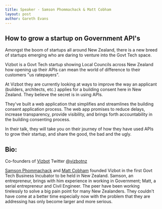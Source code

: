 ```yaml
---
title: Speaker - Samson Phommachack & Matt Cobham
layout: post
author: Gareth Evans
---
```


## How to grow a startup on Government API's
  
Amongst the boom of startups all around New Zealand, there is a new breed of startups emerging who are daring to venture into the Govt Tech space. 

Vizbot is a Govt Tech startup showing Local Councils across New Zealand how opening up their APIs can mean the world of difference to their customers "us ratepayers".

At Vizbot they are currently looking at ways to improve the way an applicant (builders, architects, etc.) applies for a building consent here in New Zealand.  They believe the secret is in using APIs. 

They've built a web application that simplifies and streamlines the building consent application process. The web app promises to reduce delays, increase transparency, provide visibility, and brings forth accountability in the building consenting process. 

In their talk, they will take you on their journey of how they have used APIs to grow their startup, and share the good, the bad and the ugly. 

## Bio:
 
Co-founders of [Vizbot](http://t.sidekickopen65.com/e1t/c/5/f18dQhb0S7lC8dDMPbW2n0x6l2B9nMJW7t5XX48rBFbPW643TNC3Mq954W4WJ4Ss56dRhpf5ZwJVb02?t=http%3A%2F%2Fwww.vizbot.co.nz%2F&si=4779752816902144&pi=827e77e5-8fb0-4e3c-8f85-308fdf076b49)
Twitter [@vizbotnz](http://t.sidekickopen65.com/e1t/c/5/f18dQhb0S7lC8dDMPbW2n0x6l2B9nMJW7t5XX48rBFbPW643TNC3Mq954W4WJ4Ss56dRhpf5ZwJVb02?t=https%3A%2F%2Ftwitter.com%2Fvizbotnz&si=4779752816902144&pi=827e77e5-8fb0-4e3c-8f85-308fdf076b49)

[Samson Phommachack](http://t.sidekickopen65.com/e1t/c/5/f18dQhb0S7lC8dDMPbW2n0x6l2B9nMJW7t5XX48rBFbPW643TNC3Mq954W4WJ4Ss56dRhpf5ZwJVb02?t=https%3A%2F%2Fnz.linkedin.com%2Fin%2Fsamsonphommachack&si=4779752816902144&pi=827e77e5-8fb0-4e3c-8f85-308fdf076b49) and [Matt Cobham](http://t.sidekickopen65.com/e1t/c/5/f18dQhb0S7lC8dDMPbW2n0x6l2B9nMJW7t5XX48rBFbPW643TNC3Mq954W4WJ4Ss56dRhpf5ZwJVb02?t=https%3A%2F%2Fnz.linkedin.com%2Fin%2Fmatt-cobham-69bb5975&si=4779752816902144&pi=827e77e5-8fb0-4e3c-8f85-308fdf076b49) founded Vizbot in the first Govt Tech Business Incubator to be held in New Zealand. Samson, an entrepreneur, brings with him experience in working in Government; Matt, a serial entrepreneur and Civil Engineer. The peer have been working tirelessly to solve a big pain point for many New Zealanders. They couldn't have come at a better time especially now with the problem that they are addressing has only become larger and more serious. 

